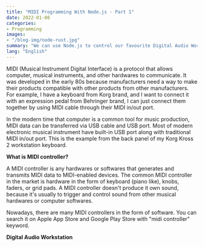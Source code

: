 ```yaml
---
title: "MIDI Programming With Node.js - Part 1" 
date: 2022-01-08
categories:
- Programming
images:
- "/blog-img/node-rust.jpg"
summary: "We can use Node.js to control our favourite Digital Audio Workstation software."
lang: "English"
---
```


MIDI (Musical Instrument Digital Interface) is a protocol that allows computer, musical instruments, and other hardwares to communicate. It was developed in the early 80s because manufacturers need a way to make their products compatible with other products from other manufacturers. For example, I have a keyboard from Korg brand, and I want to connect it with an expression pedal from Behringer brand, I can just connect them together by using MIDI cable through their MIDI in/out port.

In the modern time that computer is a common tool for music production, MIDI data can be transferred via USB cable and USB port. Most of modern electronic musical instrument have built-in USB port along with traditional MIDI in/out port. This is the example from the back panel of my Korg Kross 2 workstation keyboard.

**What is MIDI controller?**

A MIDI controller is any hardwares or softwares that generates and transmits MIDI data to MIDI-enabled devices. The common MIDI controller in the market is hardware in the form of keyboard (piano like), knobs, faders, or grid pads. A MIDI controller doesn't produce it own sound, because it's usually to trigger and control sound from other musical hardwares or computer softwares.

Nowadays, there are many MIDI controllers in the form of software. You can search it on Apple App Store and Google Play Store with "midi controller" keyword.

**Digital Audio Workstation**
